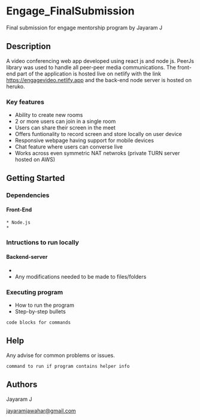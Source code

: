 # Engage_FinalSubmission
Final submission for engage mentorship program by Jayaram J


## Description

A video conferencing web app developed using react js and node js. PeerJs library was used to handle all peer-peer media communications. The front-end part of the application is hosted live on netlify with the link https://engagevideo.netlify.app and the back-end node server is hosted on heruko.

### Key features
* Ability to create new rooms
* 2 or more users can join in a single room
* Users can share their screen in the meet
* Offers funtionality to record screen and store locally on user device
* Responsive webpage having support for mobile devices
* Chat feature where users can converse live
* Works across even symmetric NAT netwroks (private TURN server hosted on AWS)

## Getting Started

### Dependencies

 #### Front-End 
    * Node.js
    * 

### Intructions to run locally


#### Backend-server
* 
* Any modifications needed to be made to files/folders

### Executing program

* How to run the program
* Step-by-step bullets
```
code blocks for commands
```

## Help

Any advise for common problems or issues.
```
command to run if program contains helper info
```

## Authors

Jayaram J

jayaramjawahar@gmail.com


